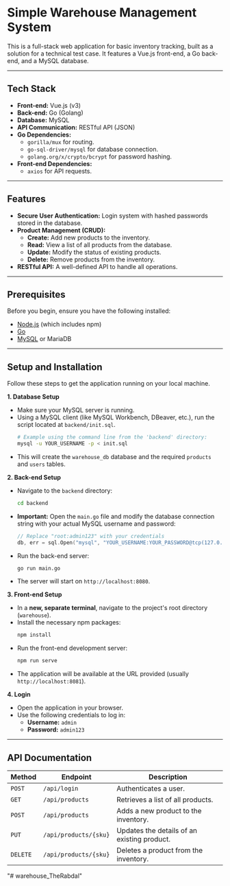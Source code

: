 # Simple Warehouse Management System

This is a full-stack web application for basic inventory tracking, built as a solution for a technical test case. It features a Vue.js front-end, a Go back-end, and a MySQL database.

---

## Tech Stack

*   **Front-end:** Vue.js (v3)
*   **Back-end:** Go (Golang)
*   **Database:** MySQL
*   **API Communication:** RESTful API (JSON)
*   **Go Dependencies:**
    *   `gorilla/mux` for routing.
    *   `go-sql-driver/mysql` for database connection.
    *   `golang.org/x/crypto/bcrypt` for password hashing.
*   **Front-end Dependencies:**
    *   `axios` for API requests.

---

## Features

*   **Secure User Authentication:** Login system with hashed passwords stored in the database.
*   **Product Management (CRUD):**
    *   **Create:** Add new products to the inventory.
    *   **Read:** View a list of all products from the database.
    *   **Update:** Modify the status of existing products.
    *   **Delete:** Remove products from the inventory.
*   **RESTful API:** A well-defined API to handle all operations.

---

## Prerequisites

Before you begin, ensure you have the following installed:

*   [Node.js](https://nodejs.org/) (which includes npm)
*   [Go](https://golang.org/)
*   [MySQL](https://www.mysql.com/) or MariaDB

---

## Setup and Installation

Follow these steps to get the application running on your local machine.

**1. Database Setup**

*   Make sure your MySQL server is running.
*   Using a MySQL client (like MySQL Workbench, DBeaver, etc.), run the script located at `backend/init.sql`.
    ```bash
    # Example using the command line from the 'backend' directory:
    mysql -u YOUR_USERNAME -p < init.sql
    ```
*   This will create the `warehouse_db` database and the required `products` and `users` tables.

**2. Back-end Setup**

*   Navigate to the `backend` directory:
    ```bash
    cd backend
    ```
*   **Important:** Open the `main.go` file and modify the database connection string with your actual MySQL username and password:
    ```go
    // Replace "root:admin123" with your credentials
    db, err = sql.Open("mysql", "YOUR_USERNAME:YOUR_PASSWORD@tcp(127.0.0.1:3306)/warehouse_db")
    ```
*   Run the back-end server:
    ```bash
    go run main.go
    ```
*   The server will start on `http://localhost:8080`.

**3. Front-end Setup**

*   In a **new, separate terminal**, navigate to the project's root directory (`warehouse`).
*   Install the necessary npm packages:
    ```bash
    npm install
    ```
*   Run the front-end development server:
    ```bash
    npm run serve
    ```
*   The application will be available at the URL provided (usually `http://localhost:8081`).

**4. Login**

*   Open the application in your browser.
*   Use the following credentials to log in:
    *   **Username:** `admin`
    *   **Password:** `admin123`

---

## API Documentation

| Method | Endpoint                  | Description                                      |
|--------|---------------------------|--------------------------------------------------|
| `POST` | `/api/login`              | Authenticates a user.                            |
| `GET`  | `/api/products`           | Retrieves a list of all products.                |
| `POST` | `/api/products`           | Adds a new product to the inventory.             |
| `PUT`  | `/api/products/{sku}`     | Updates the details of an existing product.      |
| `DELETE`| `/api/products/{sku}`     | Deletes a product from the inventory.            |"# Warehouse_project" 
"# warehouse_TheRabdal" 
